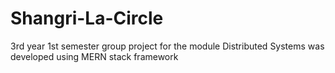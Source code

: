 # Shangri-La-Circle
3rd year 1st semester group project for the module Distributed Systems was developed using MERN stack framework
